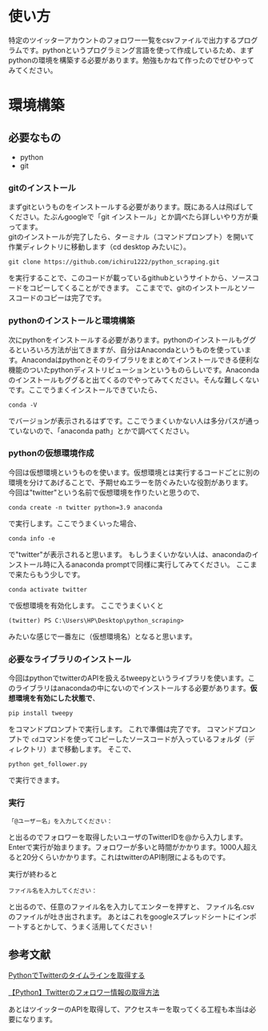 # 使い方
特定のツイッターアカウントのフォロワー一覧をcsvファイルで出力するプログラムです。pythonというプログラミング言語を使って作成しているため、まずpythonの環境を構築する必要があります。勉強もかねて作ったのでぜひやってみてください。

# 環境構築
## 必要なもの
* python
* git

### gitのインストール
まずgitというものをインストールする必要があります。既にある人は飛ばしてください。たぶんgoogleで「git インストール」とか調べたら詳しいやり方が乗ってます。  
gitのインストールが完了したら、ターミナル（コマンドプロンプト）を開いて作業ディレクトリに移動します（cd desktop みたいに）。  
```
git clone https://github.com/ichiru1222/python_scraping.git
```
を実行することで、このコードが載っているgithubというサイトから、ソースコードをコピーしてくることができます。
ここまでで、gitのインストールとソースコードのコピーは完了です。

### pythonのインストールと環境構築
次にpythonをインストールする必要があります。pythonのインストールもググるといろいろ方法が出てきますが、自分はAnacondaというものを使っています。Anacondaはpythonとそのライブラリをまとめてインストールできる便利な機能のついたpythonディストリビューションというものらしいです。Anacondaのインストールもググると出てくるのでやってみてください。そんな難しくないです。ここでうまくインストールできていたら、
```
conda -V
```
でバージョンが表示されるはずです。ここでうまくいかない人は多分パスが通っていないので、「anaconda path」とかで調べてください。

### pythonの仮想環境作成
今回は仮想環境というものを使います。仮想環境とは実行するコードごとに別の環境を分けてあげることで、予期せぬエラーを防ぐみたいな役割があります。
今回は"twitter"という名前で仮想環境を作りたいと思うので、
```
conda create -n twitter python=3.9 anaconda
```
で実行します。ここでうまくいった場合、
```
conda info -e
```
で"twitter"が表示されると思います。
もしうまくいかない人は、anacondaのインストール時に入るanaconda promptで同様に実行してみてください。
ここまで来たらもう少しです。
```
conda activate twitter
```
で仮想環境を有効化します。
ここでうまくいくと
```
(twitter) PS C:\Users\HP\Desktop\python_scraping> 
```
みたいな感じで一番左に（仮想環境名）となると思います。
### 必要なライブラリのインストール
今回はpythonでtwitterのAPIを扱えるtweepyというライブラリを使います。このライブラリはanacondaの中にないのでインストールする必要があります。**仮想環境を有効にした状態で**、
```
pip install tweepy
```
をコマンドプロンプトで実行します。
これで準備は完了です。
コマンドプロンプトで `cd`コマンドを使ってコピーしたソースコードが入っているフォルダ（ディレクトリ）まで移動します。
そこで、
```
python get_follower.py
```
で実行できます。

### 実行
```
「@ユーザー名」を入力してください：  
```
と出るのでフォロワーを取得したいユーザのTwitterIDを@から入力します。
Enterで実行が始まります。フォロワーが多いと時間がかかります。1000人超えると20分くらいかかります。これはtwitterのAPI制限によるものです。

実行が終わると
```
ファイル名を入力してください：
```
と出るので、任意のファイル名を入力してエンターを押すと、
ファイル名.csvのファイルが吐き出されます。
あとはこれをgoogleスプレッドシートにインポートするとかして、うまく活用してください！

## 参考文献
[PythonでTwitterのタイムラインを取得する](https://www.pytry3g.com/entry/python-twitter-timeline)

[【Python】Twitterのフォロワー情報の取得方法](https://fresopiya.com/2019/04/05/getfollowerinfo/)

あとはツイッターのAPIを取得して、アクセスキーを取ってくる工程も本当は必要になります。